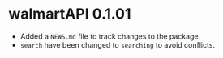 # walmartAPI 0.1.01

* Added a `NEWS.md` file to track changes to the package.
* `search` have been changed to `searching` to avoid conflicts.
